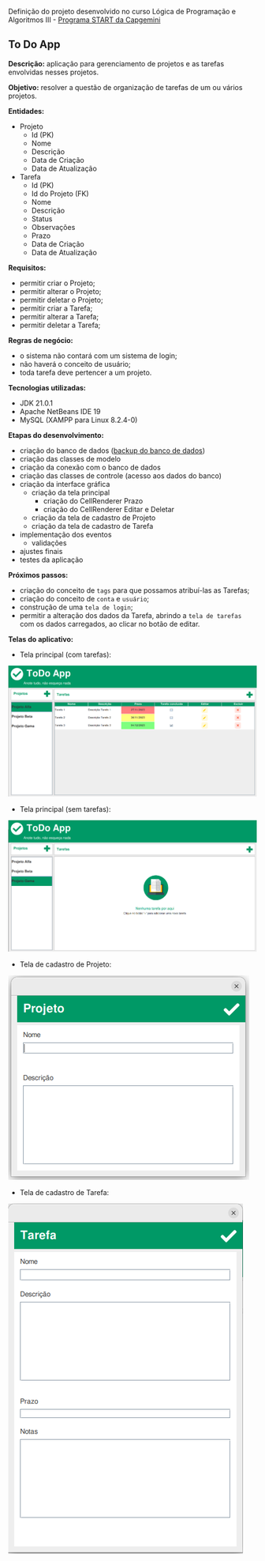 Definição do projeto desenvolvido no curso Lógica de Programação e Algoritmos III -  [Programa START da Capgemini](https://startcapgemini.com.br/)

## To Do App

**Descrição:** aplicação para gerenciamento de projetos e as tarefas envolvidas nesses projetos.

**Objetivo:** resolver a questão de organização de tarefas de um ou vários projetos.

**Entidades:**

* Projeto
  * Id (PK)
  * Nome
  * Descrição
  * Data de Criação
  * Data de Atualização
* Tarefa
  * Id (PK)
  * Id do Projeto (FK)
  * Nome
  * Descrição
  * Status
  * Observações
  * Prazo
  * Data de Criação
  * Data de Atualização

**Requisitos:**

* permitir criar o Projeto;
* permitir alterar o Projeto;
* permitir deletar o Projeto;
* permitir criar a Tarefa;
* permitir alterar a Tarefa;
* permitir deletar a Tarefa;

**Regras de negócio:**

* o sistema não contará com um sistema de login;
* não haverá o conceito de usuário;
* toda tarefa deve pertencer a um projeto.

**Tecnologias utilizadas:**

* JDK 21.0.1 
* Apache NetBeans IDE 19
* MySQL (XAMPP para Linux 8.2.4-0)

**Etapas do desenvolvimento:**

* criação do banco de dados ([backup do banco de dados](https://github.com/ana-karine/capgemini_school/blob/main/database/todoApp.sql))
* criação das classes de modelo
* criação da conexão com o banco de dados
* criação das classes de controle (acesso aos dados do banco)
* criação da interface gráfica
    - criação da tela principal
        - criação do CellRenderer Prazo
        - criação do CellRenderer Editar e Deletar
    - criação da tela de cadastro de Projeto
    - criação da tela de cadastro de Tarefa
* implementação dos eventos
    - validações
* ajustes finais
* testes da aplicação

**Próximos passos:**
  
* criação do conceito de `tags` para que possamos atribuí-las as Tarefas;
* criação do conceito de `conta` e `usuário`;
* construção de uma `tela de login`;
* permitir a alteração dos dados da Tarefa, abrindo a `tela de tarefas` com os dados carregados, ao clicar no botão de editar.

**Telas do aplicativo:**

* Tela principal (com tarefas):

<img src="/images/main1.png">

* Tela principal (sem tarefas):

<img src="/images/main2.png">

* Tela de cadastro de Projeto:

<img src="/images/project.png">

* Tela de cadastro de Tarefa:

<img src="/images/task.png">

